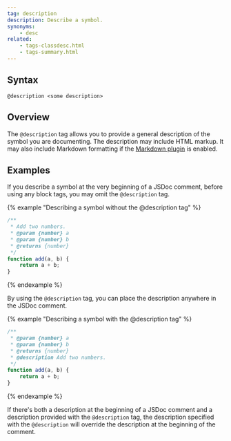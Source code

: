 ```yaml
---
tag: description
description: Describe a symbol.
synonyms:
    - desc
related:
    - tags-classdesc.html
    - tags-summary.html
---
```


## Syntax

`@description <some description>`


## Overview

The `@description` tag allows you to provide a general description of the symbol you are documenting.
The description may include HTML markup. It may also include Markdown formatting if the
[Markdown plugin][markdown-plugin] is enabled.

[markdown-plugin]: plugins-markdown.html


## Examples

If you describe a symbol at the very beginning of a JSDoc comment, before using any block tags, you
may omit the `@description` tag.

{% example "Describing a symbol without the @description tag" %}

```js
/**
 * Add two numbers.
 * @param {number} a
 * @param {number} b
 * @returns {number}
 */
function add(a, b) {
    return a + b;
}
```
{% endexample %}

By using the `@description` tag, you can place the description anywhere in the JSDoc comment.

{% example "Describing a symbol with the @description tag" %}

```js
/**
 * @param {number} a
 * @param {number} b
 * @returns {number}
 * @description Add two numbers.
 */
function add(a, b) {
    return a + b;
}
```
{% endexample %}

If there's both a description at the beginning of a JSDoc comment and a description provided with the `@description` tag, the description specified with the `@description` will override the description at the beginning of the comment.
